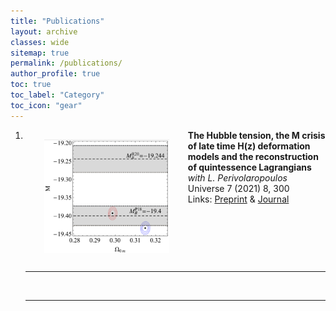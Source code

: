 ```yaml
---
title: "Publications"
layout: archive
classes: wide
sitemap: true
permalink: /publications/
author_profile: true
toc: true
toc_label: "Category"
toc_icon: "gear"
---
```


<ol start="1">
    <li>
        <img src="/assets/images/preview_M.png" width="200" height="auto" alt="" align="left" style="padding: 15px 30px;">
        <strong>The Hubble tension, the M crisis of late time H(z) deformation models and the reconstruction of quintessence Lagrangians</strong><br>
        <em>with L. Perivolaropoulos</em><br>
        Universe 7 (2021) 8, 300<br>
          Links: <a href="https://arxiv.org/abs/2109.06256">Preprint</a> & <a href="https://doi.org/10.1142/S0218202519500325">Journal</a>
        <br clear="left"/>
        <hr />
        <br clear="left"/>
        <hr />
    </li>
</ol>

